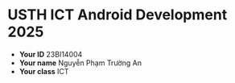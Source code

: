USTH ICT Android Development 2025
========================================

* **Your ID** 23BI14004
* **Your name** Nguyễn Phạm Trường An
* **Your class** ICT
